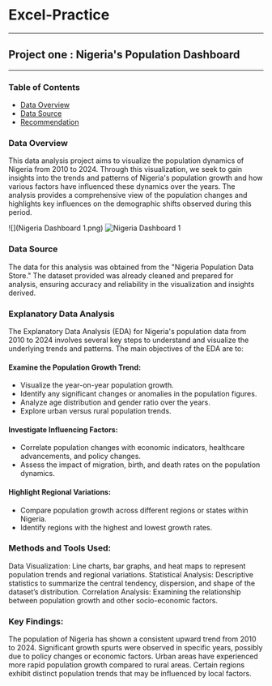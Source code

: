 # Excel-Practice
---

## Project one : Nigeria's Population Dashboard
---
### Table of Contents
- [Data Overview](Data-overview)
- [Data Source](Data-source)
- [Recommendation](Recommendation)

### Data Overview

This data analysis project aims to visualize the population dynamics of Nigeria from 2010 to 2024. Through this visualization, we seek to gain insights into the trends and patterns of Nigeria's population growth and how various factors have influenced these dynamics over the years. The analysis provides a comprehensive view of the population changes and highlights key influences on the demographic shifts observed during this period.

![](Nigeria Dashboard 1.png)
![Nigeria Dashboard 1](https://github.com/Tutorspree/Excel-Practice/assets/156625383/f0c6a96d-7a2f-4ad4-bb9a-010d0ace078a)



### Data Source

The data for this analysis was obtained from the "Nigeria Population Data Store." The dataset provided was already cleaned and prepared for analysis, ensuring accuracy and reliability in the visualization and insights derived.


### Explanatory Data Analysis

The Explanatory Data Analysis (EDA) for Nigeria's population data from 2010 to 2024 involves several key steps to understand and visualize the underlying trends and patterns. The main objectives of the EDA are to:

#### Examine the Population Growth Trend:

- Visualize the year-on-year population growth.
- Identify any significant changes or anomalies in the population figures.
- Analyze age distribution and gender ratio over the years.
- Explore urban versus rural population trends.

#### Investigate Influencing Factors:

- Correlate population changes with economic indicators, healthcare advancements, and policy changes.
- Assess the impact of migration, birth, and death rates on the population dynamics.

#### Highlight Regional Variations:

- Compare population growth across different regions or states within Nigeria.
- Identify regions with the highest and lowest growth rates.

### Methods and Tools Used:

Data Visualization: Line charts, bar graphs, and heat maps to represent population trends and regional variations.
Statistical Analysis: Descriptive statistics to summarize the central tendency, dispersion, and shape of the dataset’s distribution.
Correlation Analysis: Examining the relationship between population growth and other socio-economic factors.

### Key Findings:

The population of Nigeria has shown a consistent upward trend from 2010 to 2024.
Significant growth spurts were observed in specific years, possibly due to policy changes or economic factors.
Urban areas have experienced more rapid population growth compared to rural areas.
Certain regions exhibit distinct population trends that may be influenced by local factors.

